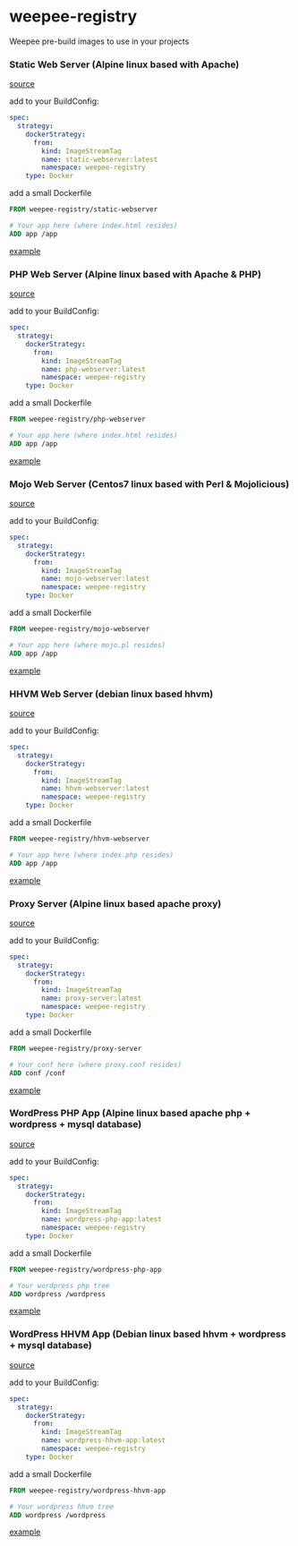 # weepee-registry

Weepee pre-build images to use in your projects

### Static Web Server (Alpine linux based with Apache)
[source](https://github.com/weepee-org/openshift-static-web)

add to your BuildConfig:
```yaml
spec:
  strategy:
    dockerStrategy:
      from:
        kind: ImageStreamTag
        name: static-webserver:latest
        namespace: weepee-registry
    type: Docker
```
add a small Dockerfile
```dockerfile
FROM weepee-registry/static-webserver

# Your app here (where index.html resides)
ADD app /app
```
[example](https://github.com/weepee-org/openshift-example-project)

### PHP Web Server (Alpine linux based with Apache & PHP)
[source](https://github.com/weepee-org/openshift-php-webserver)

add to your BuildConfig:
```yaml
spec:
  strategy:
    dockerStrategy:
      from:
        kind: ImageStreamTag
        name: php-webserver:latest
        namespace: weepee-registry
    type: Docker
```
add a small Dockerfile
```dockerfile
FROM weepee-registry/php-webserver

# Your app here (where index.html resides)
ADD app /app
```
[example](https://github.com/weepee-org/openshift-example-project)

### Mojo Web Server (Centos7 linux based with Perl & Mojolicious)
[source](https://github.com/weepee-org/openshift-mojolicious)

add to your BuildConfig:
```yaml
spec:
  strategy:
    dockerStrategy:
      from:
        kind: ImageStreamTag
        name: mojo-webserver:latest
        namespace: weepee-registry
    type: Docker
```
add a small Dockerfile
```dockerfile
FROM weepee-registry/mojo-webserver

# Your app here (where mojo.pl resides)
ADD app /app
```
[example](https://github.com/weepee-org/openshift-example-project)

### HHVM Web Server (debian linux based hhvm)
[source](https://github.com/weepee-org/openshift-hhvm)

add to your BuildConfig:
```yaml
spec:
  strategy:
    dockerStrategy:
      from:
        kind: ImageStreamTag
        name: hhvm-webserver:latest
        namespace: weepee-registry
    type: Docker
```
add a small Dockerfile
```dockerfile
FROM weepee-registry/hhvm-webserver

# Your app here (where index.php resides)
ADD app /app
```
[example](https://github.com/weepee-org/openshift-example-project)

### Proxy Server (Alpine linux based apache proxy)
[source](https://github.com/weepee-org/openshift-webproxy)

add to your BuildConfig:
```yaml
spec:
  strategy:
    dockerStrategy:
      from:
        kind: ImageStreamTag
        name: proxy-server:latest
        namespace: weepee-registry
    type: Docker
```
add a small Dockerfile
```dockerfile
FROM weepee-registry/proxy-server

# Your conf here (where proxy.conf resides)
ADD conf /conf
```
[example](https://github.com/weepee-org/openshift-example-project)

### WordPress PHP App (Alpine linux based apache php + wordpress + mysql database)
[source](https://github.com/weepee-org/openshift-wordpress-php)

add to your BuildConfig:
```yaml
spec:
  strategy:
    dockerStrategy:
      from:
        kind: ImageStreamTag
        name: wordpress-php-app:latest
        namespace: weepee-registry
    type: Docker
```
add a small Dockerfile
```dockerfile
FROM weepee-registry/wordpress-php-app

# Your wordpress php tree
ADD wordpress /wordpress
```
[example](https://github.com/weepee-org/openshift-example-project)

### WordPress HHVM App (Debian linux based hhvm + wordpress + mysql database)
[source](https://github.com/weepee-org/openshift-wordpress-hhvm)

add to your BuildConfig:
```yaml
spec:
  strategy:
    dockerStrategy:
      from:
        kind: ImageStreamTag
        name: wordpress-hhvm-app:latest
        namespace: weepee-registry
    type: Docker
```
add a small Dockerfile
```dockerfile
FROM weepee-registry/wordpress-hhvm-app

# Your wordpress hhvm tree
ADD wordpress /wordpress
```
[example](https://github.com/weepee-org/openshift-example-project)
